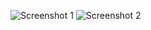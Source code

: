 ![Screenshot 1](http://screencast.com/t/7uVtPMMQlA)
![Screenshot 2](http://placekitten.com/400/300)
